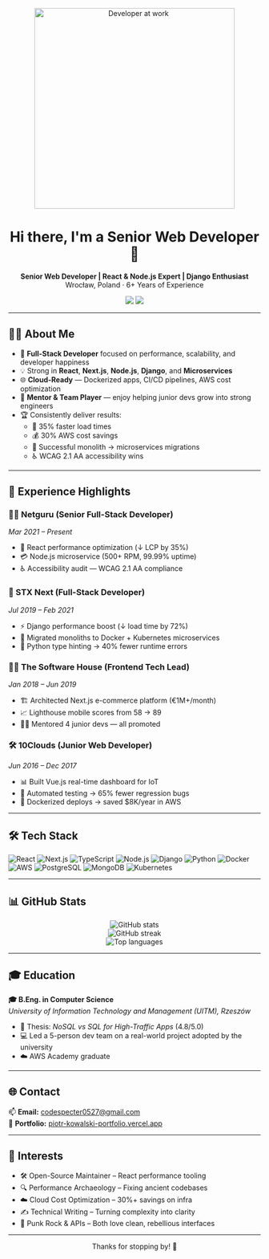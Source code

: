 <!-- Animated GIF at the top -->
<p align="center">
  <img src="https://media.giphy.com/media/qgQUggAC3Pfv687qPC/giphy.gif" width="400" alt="Developer at work" />
</p>

<h1 align="center">Hi there, I'm a Senior Web Developer 👋</h1>

<p align="center">
  <strong>Senior Web Developer | React & Node.js Expert | Django Enthusiast</strong><br/>
  Wrocław, Poland · 6+ Years of Experience
</p>

<p align="center">
  <a href="mailto:codespecter0527@gmail.com"><img src="https://img.shields.io/badge/Email-Contact-blue?style=flat&logo=gmail" /></a>
  <a href="https://piotr-kowalski-portfolio.vercel.app" target="_blank"><img src="https://img.shields.io/badge/Portfolio-Visit-lightgrey?style=flat&logo=vercel" /></a>
</p>

---

## 🧑‍💻 About Me

- 🔧 **Full-Stack Developer** focused on performance, scalability, and developer happiness  
- 💡 Strong in **React**, **Next.js**, **Node.js**, **Django**, and **Microservices**  
- 🌐 **Cloud-Ready** — Dockerized apps, CI/CD pipelines, AWS cost optimization  
- 🧠 **Mentor & Team Player** — enjoy helping junior devs grow into strong engineers  
- 🏆 Consistently deliver results:  
  - 🔺 35% faster load times  
  - 💰 30% AWS cost savings  
  - 🔄 Successful monolith → microservices migrations  
  - ♿ WCAG 2.1 AA accessibility wins

---

## 📂 Experience Highlights

### 👨‍💻 Netguru (Senior Full-Stack Developer)
*Mar 2021 – Present*  
- 🧠 React performance optimization (↓ LCP by 35%)  
- 💳 Node.js microservice (500+ RPM, 99.99% uptime)  
- ♿ Accessibility audit — WCAG 2.1 AA compliance  

### 💼 STX Next (Full-Stack Developer)
*Jul 2019 – Feb 2021*  
- ⚡ Django performance boost (↓ load time by 72%)  
- 🔧 Migrated monoliths to Docker + Kubernetes microservices  
- 🐍 Python type hinting → 40% fewer runtime errors  

### 🧑‍🏫 The Software House (Frontend Tech Lead)
*Jan 2018 – Jun 2019*  
- 🏗️ Architected Next.js e-commerce platform (€1M+/month)  
- 📈 Lighthouse mobile scores from 58 → 89  
- 👨‍🎓 Mentored 4 junior devs — all promoted  

### 🛠️ 10Clouds (Junior Web Developer)
*Jun 2016 – Dec 2017*  
- 📊 Built Vue.js real-time dashboard for IoT  
- 🤖 Automated testing → 65% fewer regression bugs  
- 🧊 Dockerized deploys → saved $8K/year in AWS

---

## 🛠 Tech Stack

![React](https://img.shields.io/badge/-React-61DAFB?style=flat&logo=react&logoColor=black)
![Next.js](https://img.shields.io/badge/-Next.js-000000?style=flat&logo=nextdotjs)
![TypeScript](https://img.shields.io/badge/-TypeScript-3178C6?style=flat&logo=typescript&logoColor=white)
![Node.js](https://img.shields.io/badge/-Node.js-339933?style=flat&logo=nodedotjs&logoColor=white)
![Django](https://img.shields.io/badge/-Django-092E20?style=flat&logo=django)
![Python](https://img.shields.io/badge/-Python-3776AB?style=flat&logo=python&logoColor=white)
![Docker](https://img.shields.io/badge/-Docker-2496ED?style=flat&logo=docker&logoColor=white)
![AWS](https://img.shields.io/badge/-AWS-FF9900?style=flat&logo=amazonaws&logoColor=white)
![PostgreSQL](https://img.shields.io/badge/-PostgreSQL-336791?style=flat&logo=postgresql&logoColor=white)
![MongoDB](https://img.shields.io/badge/-MongoDB-47A248?style=flat&logo=mongodb&logoColor=white)
![Kubernetes](https://img.shields.io/badge/-Kubernetes-326CE5?style=flat&logo=kubernetes&logoColor=white)

---

## 📊 GitHub Stats

<p align="center">
  <img src="https://github-readme-stats.vercel.app/api?username=rujuparhan19950527&show_icons=true&theme=tokyonight" alt="GitHub stats" />
  <br/>
  <img src="https://streak-stats.demolab.com?user=rujuparhan19950527&theme=tokyonight" alt="GitHub streak" />
  <br/>
  <img src="https://github-readme-stats.vercel.app/api/top-langs/?username=rujuparhan19950527&layout=compact&theme=tokyonight" alt="Top languages" />
</p>

---

## 🎓 Education

**🎓 B.Eng. in Computer Science**  
*University of Information Technology and Management (UITM), Rzeszów*  
- 📘 Thesis: *NoSQL vs SQL for High-Traffic Apps* (4.8/5.0)  
- 💻 Led a 5-person dev team on a real-world project adopted by the university  
- ☁️ AWS Academy graduate

---

## 🌐 Contact

📫 **Email:** [codespecter0527@gmail.com](mailto:codespecter0527@gmail.com)  
🔗 **Portfolio:** [piotr-kowalski-portfolio.vercel.app](https://piotr-kowalski-portfolio.vercel.app)

---

## 🧠 Interests

- 🛠️ Open-Source Maintainer – React performance tooling  
- 🔍 Performance Archaeology – Fixing ancient codebases  
- ☁️ Cloud Cost Optimization – 30%+ savings on infra  
- ✍️ Technical Writing – Turning complexity into clarity  
- 🎸 Punk Rock & APIs – Both love clean, rebellious interfaces  

---

<p align="center">Thanks for stopping by! 🙌</p>
